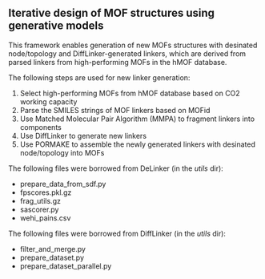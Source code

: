 ## Iterative design of MOF structures using generative models

This framework enables generation of new MOFs structures with desinated node/topology and DiffLinker-generated linkers, which are derived from parsed linkers from high-performing MOFs in the hMOF database.

The following steps are used for new linker generation:
1. Select high-performing MOFs from hMOF database based on CO2 working capacity
2. Parse the SMILES strings of MOF linkers based on MOFid
3. Use Matched Molecular Pair Algorithm (MMPA) to fragment linkers into components
4. Use DiffLinker to generate new linkers
5. Use PORMAKE to assemble the newly generated linkers with desinated node/topology into MOFs

The following files were borrowed from DeLinker (in the *utils* dir):
- prepare_data_from_sdf.py
- fpscores.pkl.gz
- frag_utils.gz
- sascorer.py
- wehi_pains.csv

The following files were borrowed from DiffLinker (in the *utils* dir):
- filter_and_merge.py
- prepare_dataset.py
- prepare_dataset_parallel.py